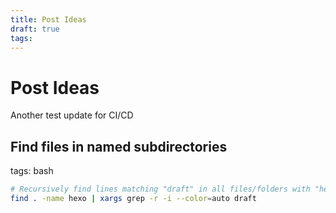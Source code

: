 ```yaml
---
title: Post Ideas
draft: true
tags:
---
```


# Post Ideas

Another test update for CI/CD

## Find files in named subdirectories

tags: bash

```bash
# Recursively find lines matching "draft" in all files/folders with "hexo" in the name
find . -name hexo | xargs grep -r -i --color=auto draft
```
